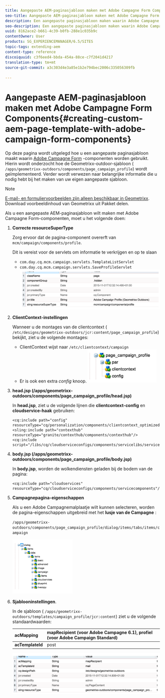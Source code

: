 ```yaml
---
title: Aangepaste AEM-paginasjabloon maken met Adobe Campagne Form Components
seo-title: Aangepaste AEM-paginasjabloon maken met Adobe Campagne Form Components
description: Een aangepaste paginasjabloon maken waarin Adobe Campagne Form-componenten worden gebruikt
seo-description: Een aangepaste paginasjabloon maken waarin Adobe Campagne Form-componenten worden gebruikt
uuid: 8162ace2-b661-4c39-b0fb-288e1c035b9c
contentOwner: User
products: SG_EXPERIENCEMANAGER/6.5/SITES
topic-tags: extending-aem
content-type: reference
discoiquuid: c3f6eed4-bbda-454a-88ce-c7f2041d4217
translation-type: tm+mt
source-git-commit: a3c303d4e3a85e1b2e794bec2006c335056309fb

---
```



# Aangepaste AEM-paginasjabloon maken met Adobe Campagne Form Components{#creating-custom-aem-page-template-with-adobe-campaign-form-components}

Op deze pagina wordt uitgelegd hoe u een aangepaste paginasjabloon maakt waarin [Adobe Campagne Form](/help/sites-authoring/adobe-campaign-components.md) -componenten worden gebruikt. Hierin wordt onderzocht hoe de Geometrixx-outdoor-sjabloon ( `/apps/geometrixx-outdoors/components/page_campaign_profile`) wordt geïmplementeerd. Verder wordt verwezen naar belangrijke informatie die u nodig hebt bij het maken van uw eigen aangepaste sjabloon.

>[!NOTE]
>
>[E-mail- en formuliervoorbeelden zijn alleen beschikbaar in Geometrixx](/help/sites-developing/we-retail.md). Download voorbeeldinhoud van Geometrixx uit Pakket delen.

Als u een aangepaste AEM-paginasjabloon wilt maken met Adobe Campagne Form-componenten, moet u het volgende doen:

1. **Correcte resourceSuperType**

   Zorg ervoor dat de pagina-component overerft van `mcm/campaign/components/profile`.

   Dit is vereist voor de servlets om informatie te verkrijgen en op te slaan

   * `com.day.cq.mcm.campaign.servlets.TemplateListServlet`
   * `com.day.cq.mcm.campaign.servlets.SaveProfileServlet`
   ![chlimage_1-201](assets/chlimage_1-201.png)

1. **ClientContext-instellingen**

   Wanneer u de montages van de clientcontext ( `/etc/designs/geometrixx-outdoors/jcr:content/page_campaign_profile`) bekijkt, ziet u de volgende montages:

   * ClientContext wijst naar `/etc/clientcontext/campaign`
   * Er is ook een extra *config* knoop.
   ![chlimage_1-202](assets/chlimage_1-202.png)

1. **head.jsp (/apps/geometrixx-outdoors/components/page_campaign_profile/head.jsp)**

   In **head.jsp**, ziet u de volgende lijnen die **clientcontext-config** en **cloudservice-haak** gebruiken:

   ```
   <cq:include path="config" resourceType="cq/personalization/components/clientcontext_optimized/config"/>
   <sling:include path="contexthub" resourceType="granite/contexthub/components/contexthub"/>
   <cq:include script="/libs/cq/cloudserviceconfigs/components/servicelibs/servicelibs.jsp"/>
   ```

1. **body.jsp (/apps/geometrixx-outdoors/components/page_campaign_profile/body.jsp)**

   In **body.jsp**, worden de wolkendiensten geladen bij de bodem van de pagina:

   ```
   <cq:include path="cloudservices" resourceType="cq/cloudserviceconfigs/components/servicecomponents"/>
   ```

1. **Campagnepagina-eigenschappen**

   Als u een Adobe Campagnemalplaatje wilt kunnen selecteren, worden de pagina-eigenschappen uitgebreid met het **lusje van de Campagne** :

   `/apps/geometrixx-outdoors/components/page_campaign_profile/dialog/items/tabs/items/campaign`

   ![chlimage_1-203](assets/chlimage_1-203.png)

1. **Sjablooninstellingen**.

   In de sjabloon ( `/apps/geometrixx-outdoors/templates/campaign_profile/jcr:content`) ziet u de volgende standaardwaarden:

   | **acMapping** | mapRecipient (voor Adobe Campagne 6.1), profiel (voor Adobe Campaign Standard) |
   |---|---|
   | **acTemplateId** | post |

   ![chlimage_1-204](assets/chlimage_1-204.png)

